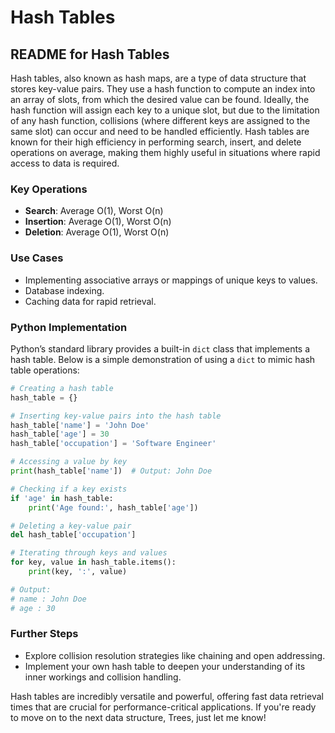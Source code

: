 # Hash Tables

## README for Hash Tables

Hash tables, also known as hash maps, are a type of data structure that stores key-value pairs. They use a hash function to compute an index into an array of slots, from which the desired value can be found. Ideally, the hash function will assign each key to a unique slot, but due to the limitation of any hash function, collisions (where different keys are assigned to the same slot) can occur and need to be handled efficiently. Hash tables are known for their high efficiency in performing search, insert, and delete operations on average, making them highly useful in situations where rapid access to data is required.

### Key Operations
- **Search**: Average O(1), Worst O(n)
- **Insertion**: Average O(1), Worst O(n)
- **Deletion**: Average O(1), Worst O(n)

### Use Cases
- Implementing associative arrays or mappings of unique keys to values.
- Database indexing.
- Caching data for rapid retrieval.

### Python Implementation
Python’s standard library provides a built-in `dict` class that implements a hash table. Below is a simple demonstration of using a `dict` to mimic hash table operations:

```python
# Creating a hash table
hash_table = {}

# Inserting key-value pairs into the hash table
hash_table['name'] = 'John Doe'
hash_table['age'] = 30
hash_table['occupation'] = 'Software Engineer'

# Accessing a value by key
print(hash_table['name'])  # Output: John Doe

# Checking if a key exists
if 'age' in hash_table:
    print('Age found:', hash_table['age'])

# Deleting a key-value pair
del hash_table['occupation']

# Iterating through keys and values
for key, value in hash_table.items():
    print(key, ':', value)

# Output:
# name : John Doe
# age : 30
```

### Further Steps
- Explore collision resolution strategies like chaining and open addressing.
- Implement your own hash table to deepen your understanding of its inner workings and collision handling.

Hash tables are incredibly versatile and powerful, offering fast data retrieval times that are crucial for performance-critical applications. If you're ready to move on to the next data structure, Trees, just let me know!